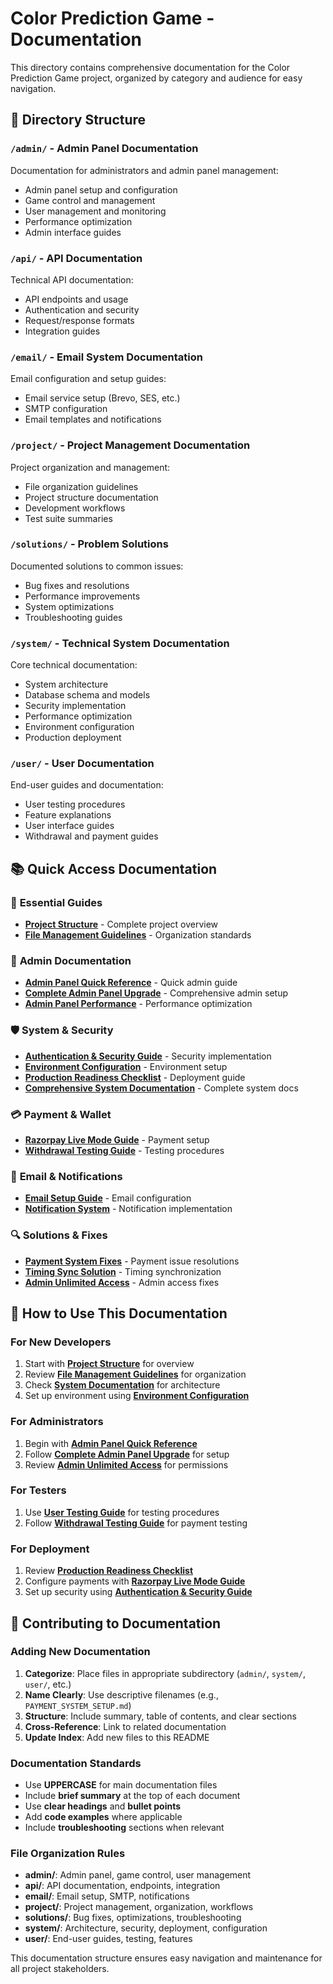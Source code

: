 # Color Prediction Game - Documentation

This directory contains comprehensive documentation for the Color Prediction Game project, organized by category and audience for easy navigation.

## 📁 Directory Structure

### `/admin/` - Admin Panel Documentation
Documentation for administrators and admin panel management:
- Admin panel setup and configuration
- Game control and management
- User management and monitoring
- Performance optimization
- Admin interface guides

### `/api/` - API Documentation
Technical API documentation:
- API endpoints and usage
- Authentication and security
- Request/response formats
- Integration guides

### `/email/` - Email System Documentation
Email configuration and setup guides:
- Email service setup (Brevo, SES, etc.)
- SMTP configuration
- Email templates and notifications

### `/project/` - Project Management Documentation
Project organization and management:
- File organization guidelines
- Project structure documentation
- Development workflows
- Test suite summaries

### `/solutions/` - Problem Solutions
Documented solutions to common issues:
- Bug fixes and resolutions
- Performance improvements
- System optimizations
- Troubleshooting guides

### `/system/` - Technical System Documentation
Core technical documentation:
- System architecture
- Database schema and models
- Security implementation
- Performance optimization
- Environment configuration
- Production deployment

### `/user/` - User Documentation
End-user guides and documentation:
- User testing procedures
- Feature explanations
- User interface guides
- Withdrawal and payment guides

## 📚 Quick Access Documentation

### 🎯 **Essential Guides**
- **[Project Structure](PROJECT_STRUCTURE.md)** - Complete project overview
- **[File Management Guidelines](project/FILE_MANAGEMENT_GUIDELINES.md)** - Organization standards

### 🔧 **Admin Documentation**
- **[Admin Panel Quick Reference](admin/ADMIN_PANEL_QUICK_REFERENCE.md)** - Quick admin guide
- **[Complete Admin Panel Upgrade](admin/COMPLETE_ADMIN_PANEL_UPGRADE.md)** - Comprehensive admin setup
- **[Admin Panel Performance](admin/admin_panel_performance_optimization.md)** - Performance optimization

### 🛡️ **System & Security**
- **[Authentication & Security Guide](system/AUTHENTICATION_AND_SECURITY_GUIDE.md)** - Security implementation
- **[Environment Configuration](system/ENVIRONMENT_CONFIGURATION.md)** - Environment setup
- **[Production Readiness Checklist](system/PRODUCTION_READINESS_CHECKLIST.md)** - Deployment guide
- **[Comprehensive System Documentation](system/COMPREHENSIVE_SYSTEM_DOCUMENTATION.md)** - Complete system docs

### 💳 **Payment & Wallet**
- **[Razorpay Live Mode Guide](system/RAZORPAY_LIVE_MODE_GUIDE.md)** - Payment setup
- **[Withdrawal Testing Guide](user/WITHDRAWAL_TESTING_GUIDE.md)** - Testing procedures

### 📧 **Email & Notifications**
- **[Email Setup Guide](email/README.md)** - Email configuration
- **[Notification System](system/notification_system.md)** - Notification implementation

### 🔍 **Solutions & Fixes**
- **[Payment System Fixes](solutions/PAYMENT_SYSTEM_FIXED.md)** - Payment issue resolutions
- **[Timing Sync Solution](solutions/TIMING_SYNC_SOLUTION.md)** - Timing synchronization
- **[Admin Unlimited Access](solutions/ADMIN_UNLIMITED_ACCESS_SOLUTION.md)** - Admin access fixes

## 🚀 How to Use This Documentation

### **For New Developers**
1. Start with **[Project Structure](PROJECT_STRUCTURE.md)** for overview
2. Review **[File Management Guidelines](project/FILE_MANAGEMENT_GUIDELINES.md)** for organization
3. Check **[System Documentation](system/COMPREHENSIVE_SYSTEM_DOCUMENTATION.md)** for architecture
4. Set up environment using **[Environment Configuration](system/ENVIRONMENT_CONFIGURATION.md)**

### **For Administrators**
1. Begin with **[Admin Panel Quick Reference](admin/ADMIN_PANEL_QUICK_REFERENCE.md)**
2. Follow **[Complete Admin Panel Upgrade](admin/COMPLETE_ADMIN_PANEL_UPGRADE.md)** for setup
3. Review **[Admin Unlimited Access](solutions/ADMIN_UNLIMITED_ACCESS_SOLUTION.md)** for permissions

### **For Testers**
1. Use **[User Testing Guide](user/USER_TESTING_GUIDE.md)** for testing procedures
2. Follow **[Withdrawal Testing Guide](user/WITHDRAWAL_TESTING_GUIDE.md)** for payment testing

### **For Deployment**
1. Review **[Production Readiness Checklist](system/PRODUCTION_READINESS_CHECKLIST.md)**
2. Configure payments with **[Razorpay Live Mode Guide](system/RAZORPAY_LIVE_MODE_GUIDE.md)**
3. Set up security using **[Authentication & Security Guide](system/AUTHENTICATION_AND_SECURITY_GUIDE.md)**

## 📝 Contributing to Documentation

### **Adding New Documentation**
1. **Categorize**: Place files in appropriate subdirectory (`admin/`, `system/`, `user/`, etc.)
2. **Name Clearly**: Use descriptive filenames (e.g., `PAYMENT_SYSTEM_SETUP.md`)
3. **Structure**: Include summary, table of contents, and clear sections
4. **Cross-Reference**: Link to related documentation
5. **Update Index**: Add new files to this README

### **Documentation Standards**
- Use **UPPERCASE** for main documentation files
- Include **brief summary** at the top of each document
- Use **clear headings** and **bullet points**
- Add **code examples** where applicable
- Include **troubleshooting** sections when relevant

### **File Organization Rules**
- **admin/**: Admin panel, game control, user management
- **api/**: API documentation, endpoints, integration
- **email/**: Email setup, SMTP, notifications
- **project/**: Project management, organization, workflows
- **solutions/**: Bug fixes, optimizations, troubleshooting
- **system/**: Architecture, security, deployment, configuration
- **user/**: End-user guides, testing, features

This documentation structure ensures easy navigation and maintenance for all project stakeholders.

